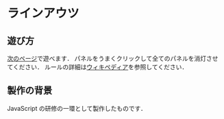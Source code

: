 # ラインアウツ
## 遊び方

[次のページ][1]で遊べます．
パネルをうまくクリックして全てのパネルを消灯させてください．
ルールの詳細は[ウィキペディア](https://ja.wikipedia.org/wiki/%E3%83%A9%E3%82%A4%E3%83%84%E3%82%A2%E3%82%A6%E3%83%88)を参照してください．

## 製作の背景
JavaScript の研修の一環として製作したものです．

[1]:https://glitch.com/~yamashita1238-lightsout
   
